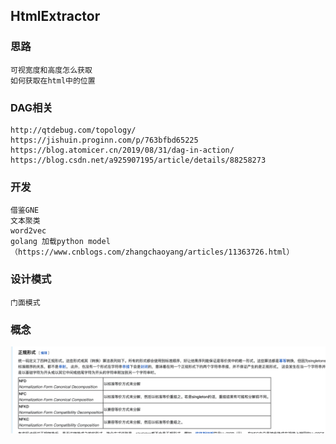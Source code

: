 ## HtmlExtractor

### 思路

```
可视宽度和高度怎么获取
如何获取在html中的位置
```

### DAG相关

```
http://qtdebug.com/topology/
https://jishuin.proginn.com/p/763bfbd65225
https://blog.atomicer.cn/2019/08/31/dag-in-action/
https://blog.csdn.net/a925907195/article/details/88258273
```

### 开发

```
借鉴GNE
文本聚类
word2vec
golang 加载python model （https://www.cnblogs.com/zhangchaoyang/articles/11363726.html）
```

### 设计模式

```
门面模式
```

### 概念

![](imgs/img.png)